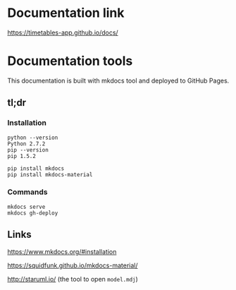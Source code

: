 # Documentation link
https://timetables-app.github.io/docs/

# Documentation tools
This documentation is built with mkdocs tool and deployed
to GitHub Pages.

## tl;dr

### Installation
```
python --version
Python 2.7.2
pip --version
pip 1.5.2

pip install mkdocs
pip install mkdocs-material
```

### Commands
```
mkdocs serve
mkdocs gh-deploy
```

## Links
https://www.mkdocs.org/#installation

https://squidfunk.github.io/mkdocs-material/

http://staruml.io/ (the tool to open `model.mdj`)
